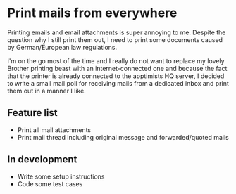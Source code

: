 # Print mails from everywhere

Printing emails and email attachments is super annoying to me. Despite the question why I still print them out, I need to print some documents caused by German/European law regulations.

I'm on the go most of the time and I really do not want to replace my lovely Brother printing beast with an internet-connected one and because the fact that the printer is already connected to the apptimists HQ server, I decided to write a small mail poll for receiving mails from a dedicated inbox and print them out in a manner I like.

## Feature list
- Print all mail attachments
- Print mail thread including original message and forwarded/quoted mails

## In development
- Write some setup instructions
- Code some test cases
